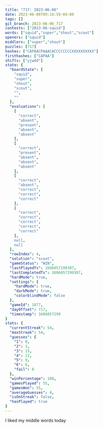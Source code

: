 ```yaml
---
title: "717: 2023-06-06"
date: 2023-06-06T09:14:59-04:00
tags: []
git_branch: 2023-06-06_717
contests: ["2023-06-squid"]
words: ["squid","super","shout","scout"]
openers: ["squid"]
middlers: ["super","shout"]
puzzles: [717]
hashes: ["CAPAACPAAACACCCCCCCCXXXXXXXXXX"]
firsthashes: ["CAPAA"]
shifts: ["yjwdd"]
state: {
  "boardState": [
    "squid",
    "super",
    "shout",
    "scout",
    "",
    ""
  ],
  "evaluations": [
    [
      "correct",
      "absent",
      "present",
      "absent",
      "absent"
    ],
    [
      "correct",
      "present",
      "absent",
      "absent",
      "absent"
    ],
    [
      "correct",
      "absent",
      "correct",
      "correct",
      "correct"
    ],
    [
      "correct",
      "correct",
      "correct",
      "correct",
      "correct"
    ],
    null,
    null
  ],
  "rowIndex": 4,
  "solution": "scout",
  "gameStatus": "WIN",
  "lastPlayedTs": 1686057299307,
  "lastCompletedTs": 1686057299307,
  "hardMode": true,
  "settings": {
    "hardMode": true,
    "darkMode": true,
    "colorblindMode": false
  },
  "gameId": 1877,
  "dayOffset": 717,
  "timestamp": 1686057299
}
stats: {
  "currentStreak": 54,
  "maxStreak": 54,
  "guesses": {
    "1": 0,
    "2": 3,
    "3": 15,
    "4": 22,
    "5": 9,
    "6": 6,
    "fail": 0
  },
  "winPercentage": 100,
  "gamesPlayed": 55,
  "gamesWon": 55,
  "averageGuesses": 4,
  "isOnStreak": false,
  "hasPlayed": true
}
---
```

<!-- more -->
I liked my middle words today
